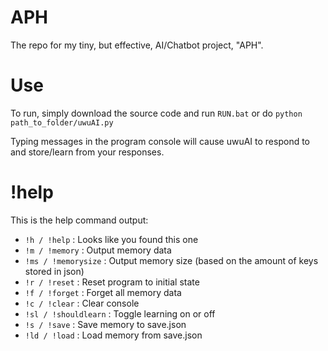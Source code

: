 # APH
The repo for my tiny, but effective, AI/Chatbot project, "APH".

# Use
To run, simply download the source code and run `RUN.bat` or do `python path_to_folder/uwuAI.py`

Typing messages in the program console will cause uwuAI to respond to and store/learn from your responses.

# !help
This is the help command output:
* `!h / !help` : Looks like you found this one
* `!m / !memory` : Output memory data
* `!ms / !memorysize` : Output memory size (based on the amount of keys stored in json)
* `!r / !reset` : Reset program to initial state
* `!f / !forget` : Forget all memory data
* `!c / !clear` : Clear console
* `!sl / !shouldlearn` : Toggle learning on or off
* `!s / !save` : Save memory to save.json
* `!ld / !load` : Load memory from save.json
